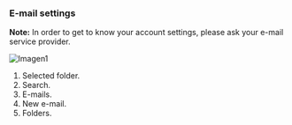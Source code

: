 ### E-mail settings

**Note:** In order to get to know your account settings, please ask your e-mail service provider.

![Imagen1](http://static.energysistem.com/images/manuals/42500/5710f35e1c604.jpg)

1. Selected folder.
2. Search.
3. E-mails.
4. New e-mail.
5. Folders.
